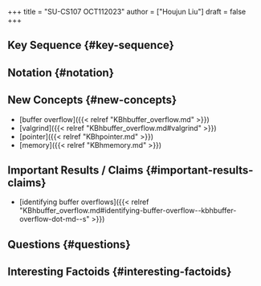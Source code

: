 +++
title = "SU-CS107 OCT112023"
author = ["Houjun Liu"]
draft = false
+++

## Key Sequence {#key-sequence}


## Notation {#notation}


## New Concepts {#new-concepts}

-   [buffer overflow]({{< relref "KBhbuffer_overflow.md" >}})
-   [valgrind]({{< relref "KBhbuffer_overflow.md#valgrind" >}})
-   [pointer]({{< relref "KBhpointer.md" >}})
-   [memory]({{< relref "KBhmemory.md" >}})


## Important Results / Claims {#important-results-claims}

-   [identifying buffer overflows]({{< relref "KBhbuffer_overflow.md#identifying-buffer-overflow--kbhbuffer-overflow-dot-md--s" >}})


## Questions {#questions}


## Interesting Factoids {#interesting-factoids}

